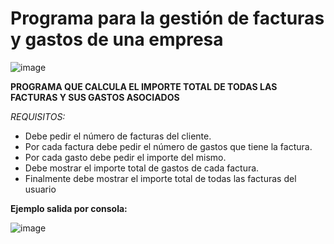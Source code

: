 # Programa para la gestión de facturas y gastos de una empresa

![image](https://user-images.githubusercontent.com/91023374/201478111-63d27b23-3b09-4b16-84db-39ab6fa6f3d5.png)


  **PROGRAMA QUE CALCULA EL IMPORTE TOTAL DE TODAS LAS FACTURAS Y SUS GASTOS ASOCIADOS**
 
  *REQUISITOS:*
  - Debe pedir el número de facturas del cliente.
  - Por cada factura debe pedir el número de gastos que tiene la factura.
  - Por cada gasto debe pedir el importe del mismo.
  - Debe mostrar el importe total de gastos de cada factura.
  - Finalmente debe mostrar el importe total de todas las facturas del usuario
 
 

**Ejemplo salida por consola:**

![image](https://user-images.githubusercontent.com/91023374/194542169-7907b105-48f9-4209-89a3-1ed1e2284925.png)
